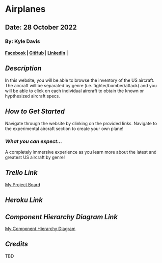 # Airplanes

## Date: 28 October 2022

### By: Kyle Davis

#### [Facebook](https://facebook.com) | [GitHub](https://github.com/KyleDavis1985) | [LinkedIn](https://www.linkedin.com/in/kyle-davis-b53623228/) |

## **_Description_**

In this website, you will be able to browse the inventory of the US aircraft. The aircraft will be separated by genre (i.e. fighter/bomber/attack) and you will be able to click on each individual aircraft to obtain the known or hypthesized aircraft specs.

## **_How to Get Started_**

Navigate through the website by clinking on the provided links. Navigate to the experimental aircraft section to create your own plane!

### **_What you can expect..._**

A completely immersive experience as you learn more about the latest and greatest US aircraft by genre!

## **_Trello Link_**

[My Project Board](https://trello.com/b/NLd73ybi/airplanes)

## **_Heroku Link_**

## **_Component Hierarchy Diagram Link_**

[My Component Hierarchy Diagram](https://lucid.app/lucidchart/e233d757-6fe1-4630-b479-163ac1fc5fa5/edit?viewport_loc=258%2C-166%2C2048%2C2066%2C0_0&invitationId=inv_a9a27ae9-699d-4844-b2cf-018114a2a212)

## **_Credits_**

TBD
